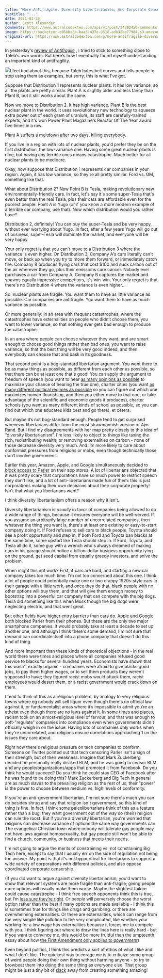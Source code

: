 ```yaml
---
title: "More Antifragile, Diversity Libertarianism, And Corporate Censorship"
subtitle: "..."
date: 2021-03-25
author: Scott Alexander
comments: https://www.astralcodexten.com/api/v1/post/34302450/comments?&all_comments=true
image: https://bucketeer-e05bbc84-baa3-437e-9518-adb32be77984.s3.amazonaws.com/public/images/251d88ec-ad28-4e44-a0ac-3f49ed289f21_3500x2248.jpeg
original-url: https://www.astralcodexten.com/p/more-antifragile-diversity-libertarianism
---
```

In yesterday's [review of ](https://astralcodexten.substack.com/p/book-review-antifragile)_[Antifragile](https://astralcodexten.substack.com/p/book-review-antifragile)_ , I tried to stick to something close to Taleb's own words. But here's how I eventually found myself understanding an important kind of antifragility.

[![](https://substackcdn.com/image/fetch/w_1456,c_limit,f_auto,q_auto:good,fl_progressive:steep/https%3A%2F%2Fbucketeer-e05bbc84-baa3-437e-9518-adb32be77984.s3.amazonaws.com%2Fpublic%2Fimages%2Fb82a0713-47d8-4499-96e6-23680c2ca408_608x210.png)](https://substackcdn.com/image/fetch/f_auto,q_auto:good,fl_progressive:steep/https%3A%2F%2Fbucketeer-e05bbc84-baa3-437e-9518-adb32be77984.s3.amazonaws.com%2Fpublic%2Fimages%2Fb82a0713-47d8-4499-96e6-23680c2ca408_608x210.png)I feel bad about this, because Taleb hates bell curves and tells people to stop using them as examples, but sorry, this is what I’ve got.

Suppose that Distribution 1 represents nuclear plants. It has low variance, so all the plants are pretty similar. Plant A is slightly older and less fancy than Plant B, but it still works about the same.

Now we move to Distribution 2. It has high variance. Plant B is the best nuclear plant in the world. It uses revolutionary new technology to squeeze extra power out of each gram of uranium, its staff are carefully-trained experts, and it's won Power Plant Magazine's Reactor Of The Year award five times in a row. 

Plant A suffers a meltdown after two days, killing everybody.

If you live in a region with lots of nuclear plants, you'd prefer they be on the first distribution, the low-variance one. Having some great nuclear plants is nice, but having any terrible ones means catastrophe. Much better for all nuclear plants to be mediocre.

Okay, now suppose that Distribution 1 represents car companies in your region. Again, it has low variance, so they're all pretty similar. Ford vs. GM, something like that.

What about Distribution 2? Now Point B is Tesla, making revolutionary new environmentally-friendly cars. In fact, let's say it's some super-Tesla that's even better than the real Tesla, plus their cars are affordable even for the poorest people. Point A is Yugo (or if you know a more modern example of a terrible car company, use that). Now which distribution would you rather have?

Distribution 2, definitely! You can buy the super-Tesla and be very happy, without ever worrying about Yugo. In fact, after a few years Yugo will go out of business, super-Tesla will dominate the market, and everyone will be very happy. 

Your only regret is that you can't move to a Distribution 3 where the variance is even higher. On Distribution 3, Company A's cars literally can't move, or back up when you try to move them forward, or immediately catch fire. Company B produces flying cars that cost $100 and suck carbon out of the air wherever they go, plus their emissions cure cancer. Nobody ever purchases a car from Company A, Company B captures the market and spawns equally impressive competitors, it's win-win. Your only regret is that there's no Distribution 4 where the variance is even higher...

So: nuclear plants are fragile. You want them to have as little variance as possible. Car companies are antifragile. You want them to have as much variance as possible.

Or more generally: in an area with frequent catastrophes, where the catastrophes have externalities on people who didn’t choose them, you want to lower variance, so that nothing ever gets bad enough to produce the catastrophe.

In an area where people can choose whatever they want, and are smart enough to choose good things rather than bad ones, you want to raise variance, so that the best thing will be very good indeed, and then everybody can choose that and bask in its goodness.

That second point is a bog-standard libertarian argument. You want there to be as many things as possible, as different from each other as possible, so that there can be at least one that's good. You can apply the argument to freedom of speech (you want to hear [as many opinions as possible](https://slatestarcodex.com/2019/02/26/rule-genius-in-not-out/) to maximize your chance of hearing the true one), charter cities (you want [as many different political regimes as possible](https://slatestarcodex.com/2014/06/07/archipelago-and-atomic-communitarianism/) so you can figure out which one maximizes human flourishing, and then you either move to that one, or take advantage of the scientific and economic goods it produces), charter schools (you want as many different kinds of school as possible, so you can find out which one educates kids best and go there), et cetera.

But maybe it’s not bog-standard enough. People tend to get surprised whenever libertarians differ from the most strawmannish version of Ayn Rand. But I find my disagreements with her map pretty closely to this idea of “diversity libertarianism”. I'm less likely to object to things like taxing the rich, redistributing wealth, or removing externalities on carbon - none of those decrease diversity very much. And I’m more likely to care about conformist pressures from religions or mobs, even though technically those don’t involve government.

Earlier this year, Amazon, Apple, and Google simultaneously decided to [block access to Parler](https://www.cnn.com/2021/01/09/tech/parler-suspended-apple-app-store/index.html) on their app stores. A lot of libertarians objected that it was pretty scary that corporations have so much power to restrict speech they don't like, and a lot of anti-libertarians made fun of them: this is just corporations making their own decisions about their corporate property! Isn't that what you libertarians want? 

I think diversity libertarianism offers a reason why it isn't. 

Diversity libertarianism is _usually_ in favor of companies being allowed to do a wide range of things, because it ensures everyone will be well-served. If you assume an arbitrarily large number of uncorrelated companies, then whatever the thing you want is, there's at least one existing or easy-to-start company doing it. If Ford refuses to sell cars to black people, Toyota should see a profit opportunity and step in. If both Ford and Toyota ban blacks at the same time, some upstart like Tesla should step in. If Ford, Toyota, and Tesla all do it, some guy with a wrench who's always dreamed of making cars in his garage should notice a billion-dollar business opportunity lying on the ground, get seed capital from equally greedy investors, and solve the problem.

When might this not work? First, if cars are hard, and starting a new car company takes too much time. I'm not too concerned about this one. I think a lot of people could potentially make one or two crappy 1920s-style cars in their garage with a little work, and once they do that, black people with no other options will buy them, and that will give them enough money to bootstrap into a powerful car company that can compete with the big dogs. Tesla did something like this when Musk though the big dogs were neglecting electric, and that went great. 

But other fields have higher entry barriers than cars do. Apple and Google both blocked Parler from their phones. But these are the only two major smartphone companies. It would probably take at least a decade to set up another one, and although I think there's some demand, I'm not sure that demand can coordinate itself into a phone company that doesn't do this kind of thing.

And more important than these kinds of theoretical objections - in the real world there were times and places where all companies refused good service to blacks for several hundred years. Economists have shown that this wasn't exactly organic - companies were afraid to give blacks good jobs, to pay them higher wages, or to sell them products they weren't supposed to have; they figured racist mobs would attack them, racist employees would desert them, or a racist government would crack down on them. 

I tend to think of this as a religious problem, by analogy to very religious towns where eg nobody will sell liquor even though there's no official law against it, or fundamentalist areas where it’s impossible to admit you’re an atheist even though there are no laws against it. In some times and places, racism took on an almost-religious level of fervour, and that was enough to soft-"regulate" companies into compliance even when governments didn't officially weigh in on the issue. Having lots of companies only works when they're uncorrelated, and religions ensure correlations approaching 1 on the issues they care about.

Right now there's religious pressure on tech companies to conform. Someone on Twitter pointed out that tech censoring Parler isn't a sign of their strength, but of their weakness. Imagine that Mark Zuckerberg decided he personally really disliked BLM, and he was going to censor BLM and any people/organizations/apps that promoted it from Facebook. Do you think he would succeed? Do you think he could stay CEO of Facebook after he was found to be doing this? Mark Zuckerberg and Big Tech in general are as much slaves to the prevailing religion as the rest of us; their "power" is the power to choose between medium vs. high levels of conformity.

If you're an anti-government libertarian, I'm not sure there's much you can do besides shrug and say that religion isn't government, so this kind of thing is fine. In fact, I think some paleolibertarians think of this as a feature rather than a bug; they want government out of the way so (their) religion can rule the roost. But if you're a diversity libertarian, you're worried that religions can decrease variance of options the same way governments can. The evangelical Christian town where nobody will tolerate gay people may not have laws against homosexuality, but gay people still won't be able to find a church, community, or business that meets their needs.

I'm not going to argue the merits of constraining vs. not constraining Big Tech here, except to say that I usually err on the side of regulation not being the answer. My point is that it's not hypocritical for libertarians to support a wide variety of corporations with different policies, and also oppose coordinated corporate censorship.

(If you did want to argue against diversity libertarianism, you'd want to show that relevant systems are more fragile than anti-fragile; giving people more options will usually make them worse. Maybe the slightest failure could cause catastrophe - I think free speech opponents think this is true, but I’m [less sure they’re right](https://slatestarcodex.com/2020/05/28/creationism-unchallenged/). Or people will perversely choose the worst option rather than the best if many options are made available - I think this is sometimes true for things like drugs and gambling. or there are overwhelming externalities. Or there are externalities, which can range from the very simple like pollution to the very complicated, like whether your working for a low wage has externalities because it forces me to compete with you. I think figuring out where to draw the lines here is really hard - but if you want to convince me, this would be more fruitful than the umpteenth essay about how [the First Amendment only applies to ](https://slatestarcodex.com/2013/12/29/the-spirit-of-the-first-amendment/)_[government](https://slatestarcodex.com/2013/12/29/the-spirit-of-the-first-amendment/)_)

Even beyond politics, I think this predicts a sort of ethos of what I like and what I don't like. The quickest way to enrage me is to criticize some group of weird people doing their own thing without harming anyone - to try to browbeat them into doing the same thing as everyone else. That group might be just a tiny bit of [slack](https://slatestarcodex.com/2020/05/12/studies-on-slack/) away from creating something amazing!
